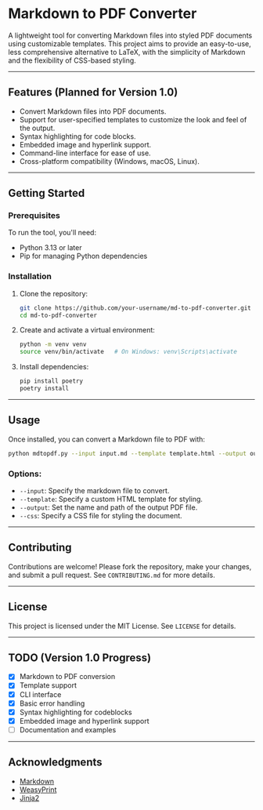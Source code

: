 # Markdown to PDF Converter

A lightweight tool for converting Markdown files into styled PDF documents using customizable templates. This project aims to provide an easy-to-use, less comprehensive alternative to LaTeX, with the simplicity of Markdown and the flexibility of CSS-based styling.

---

## Features (Planned for Version 1.0)
- Convert Markdown files into PDF documents.
- Support for user-specified templates to customize the look and feel of the output.
- Syntax highlighting for code blocks.
- Embedded image and hyperlink support.
- Command-line interface for ease of use.
- Cross-platform compatibility (Windows, macOS, Linux).

---

## Getting Started

### Prerequisites
To run the tool, you'll need:
- Python 3.13 or later
- Pip for managing Python dependencies

### Installation
1. Clone the repository:
   ```bash
   git clone https://github.com/your-username/md-to-pdf-converter.git
   cd md-to-pdf-converter
   ```

2. Create and activate a virtual environment:
   ```bash
   python -m venv venv
   source venv/bin/activate   # On Windows: venv\Scripts\activate
   ```

3. Install dependencies:
   ```bash
   pip install poetry
   poetry install
   ```

---

## Usage
Once installed, you can convert a Markdown file to PDF with:
```bash
python mdtopdf.py --input input.md --template template.html --output output.pdf --css style.css
```

### Options:
- `--input`: Specify the markdown file to convert.
- `--template`: Specify a custom HTML template for styling.
- `--output`: Set the name and path of the output PDF file.
- `--css`: Specify a CSS file for styling the document.

---

## Contributing
Contributions are welcome! Please fork the repository, make your changes, and submit a pull request. See `CONTRIBUTING.md` for more details.

---

## License
This project is licensed under the MIT License. See `LICENSE` for details.

---

## TODO (Version 1.0 Progress)
- [x] Markdown to PDF conversion
- [x] Template support
- [x] CLI interface
- [x] Basic error handling
- [x] Syntax highlighting for codeblocks
- [x] Embedded image and hyperlink support
- [ ] Documentation and examples

---

## Acknowledgments
- [Markdown](https://daringfireball.net/projects/markdown/)
- [WeasyPrint](https://weasyprint.org/)
- [Jinja2](https://palletsprojects.com/p/jinja/)
